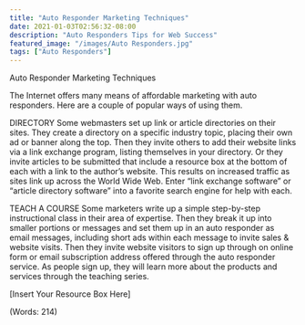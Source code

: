 ```yaml
---
title: "Auto Responder Marketing Techniques"
date: 2021-01-03T02:56:32-08:00
description: "Auto Responders Tips for Web Success"
featured_image: "/images/Auto Responders.jpg"
tags: ["Auto Responders"]
---
```


Auto Responder Marketing Techniques

The Internet offers many means of affordable marketing with auto responders. Here are a couple of popular ways of using them.

DIRECTORY 
Some webmasters set up link or article directories on their sites. They create a directory on a specific industry topic, placing their own ad or banner along the top. Then they invite others to add their website links via a link exchange program, listing themselves in your directory. Or they invite articles to be submitted that include a resource box at the bottom of each with a link to the author’s website. This results on increased traffic as sites link up across the World Wide Web. Enter “link exchange software” or “article directory software” into a favorite search engine for help with each. 

TEACH A COURSE 
Some marketers write up a simple step-by-step instructional class in their area of expertise. Then they break it up into smaller portions or messages and set them up in an auto responder as email messages, including short ads within each message to invite sales & website visits. Then they invite website visitors to sign up through on online form or email subscription address offered through the auto responder service. As people sign up, they will learn more about the products and services through the teaching series.


[Insert Your Resource Box Here]

(Words: 214)


